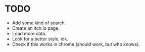 # TODO

* Add some kind of search.
* Create an itch.io page.
* Load more data.
* Look for a better style, idk.
* Check if this works in chrome (should work, but who knows).

